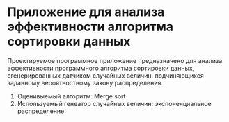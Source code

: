 # Приложение для анализа эффективности алгоритма сортировки данных
<p>Проектируемое программное приложение предназначено для анализа эффективности программного алгоритма сортировки данных, сгенерированных датчиком случайных величин, подчиняющихся заданному вероятностному закону распределения.</p>

1. Оценивыемый алгоритм: Merge sort
2. Используемый генеатор случайных величин: экспоненциальное распределение
